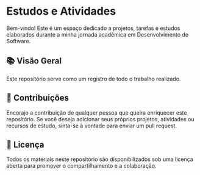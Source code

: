 # Estudos e Atividades 

Bem-vindo! Este é um espaço dedicado a projetos, tarefas e estudos elaborados durante a minha jornada acadêmica em Desenvolvimento de Software.

## 📚 Visão Geral

Este repositório serve como um registro de todo o trabalho realizado.

## 🤝 Contribuições

Encorajo a contribuição de qualquer pessoa que queira enriquecer este repositório. Se você deseja adicionar seus próprios projetos, atividades ou recursos de estudo, sinta-se à vontade para enviar um pull request.

## 📝 Licença

Todos os materiais neste repositório são disponibilizados sob uma licença aberta para promover o compartilhamento e a colaboração.
